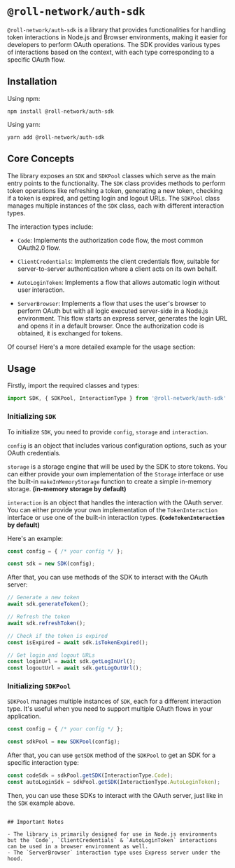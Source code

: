 # `@roll-network/auth-sdk`

`@roll-network/auth-sdk` is a library that provides functionalities for handling token interactions in Node.js and Browser environments, making it easier for developers to perform OAuth operations. The SDK provides various types of interactions based on the context, with each type corresponding to a specific OAuth flow. 

## Installation

Using npm:

```
npm install @roll-network/auth-sdk
```

Using yarn:

```
yarn add @roll-network/auth-sdk
```

## Core Concepts

The library exposes an `SDK` and `SDKPool` classes which serve as the main entry points to the functionality. The `SDK` class provides methods to perform token operations like refreshing a token, generating a new token, checking if a token is expired, and getting login and logout URLs. The `SDKPool` class manages multiple instances of the `SDK` class, each with different interaction types.

The interaction types include:

- `Code`: Implements the authorization code flow, the most common OAuth2.0 flow.

- `ClientCredentials`: Implements the client credentials flow, suitable for server-to-server authentication where a client acts on its own behalf.

- `AutoLoginToken`: Implements a flow that allows automatic login without user interaction.

- `ServerBrowser`: Implements a flow that uses the user's browser to perform OAuth but with all logic executed server-side in a Node.js environment. This flow starts an express server, generates the login URL and opens it in a default browser. Once the authorization code is obtained, it is exchanged for tokens.

Of course! Here's a more detailed example for the usage section:

## Usage

Firstly, import the required classes and types:

```javascript
import SDK, { SDKPool, InteractionType } from '@roll-network/auth-sdk'
```

### Initializing `SDK`

To initialize `SDK`, you need to provide `config`, `storage` and `interaction`. 

`config` is an object that includes various configuration options, such as your OAuth credentials. 

`storage` is a storage engine that will be used by the SDK to store tokens. You can either provide your own implementation of the `Storage` interface or use the built-in `makeInMemoryStorage` function to create a simple in-memory storage. **(in-memory storage by default)**

`interaction` is an object that handles the interaction with the OAuth server. You can either provide your own implementation of the `TokenInteraction` interface or use one of the built-in interaction types. **(`CodeTokenInteraction` by default)**

Here's an example:

```javascript
const config = { /* your config */ };

const sdk = new SDK(config);
```

After that, you can use methods of the SDK to interact with the OAuth server:

```javascript
// Generate a new token
await sdk.generateToken();

// Refresh the token
await sdk.refreshToken();

// Check if the token is expired
const isExpired = await sdk.isTokenExpired();

// Get login and logout URLs
const loginUrl = await sdk.getLogInUrl();
const logoutUrl = await sdk.getLogOutUrl();
```

### Initializing `SDKPool`

`SDKPool` manages multiple instances of `SDK`, each for a different interaction type. It's useful when you need to support multiple OAuth flows in your application.

```javascript
const config = { /* your config */ };

const sdkPool = new SDKPool(config);
```

After that, you can use `getSDK` method of the `SDKPool` to get an SDK for a specific interaction type:

```javascript
const codeSdk = sdkPool.getSDK(InteractionType.Code);
const autoLoginSdk = sdkPool.getSDK(InteractionType.AutoLoginToken);
```

Then, you can use these SDKs to interact with the OAuth server, just like in the `SDK` example above.
```

## Important Notes

- The library is primarily designed for use in Node.js environments but the `Code`, `ClientCredentials` & `AutoLoginToken` interactions can be used in a browser environment as well. 
- The `ServerBrowser` interaction type uses Express server under the hood. 
